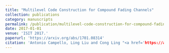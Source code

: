 ```yaml
---
title: "Multilevel Code Construction for Compound Fading Channels"
collection: publications
category: manuscripts
permalink: /publication/multilevel-code-construction-for-compound-fading-channels
date: 2017-01-01
venue: 'ISIT 2017.'
paperurl: 'https://arxiv.org/abs/1701.08314'
citation: 'Antonio Campello, Ling Liu and Cong Ling "<a href='https://arxiv.org/abs/1701.08314'>Multilevel Code Construction for Compound Fading Channels</a>", ISIT 2017.'
---
```

